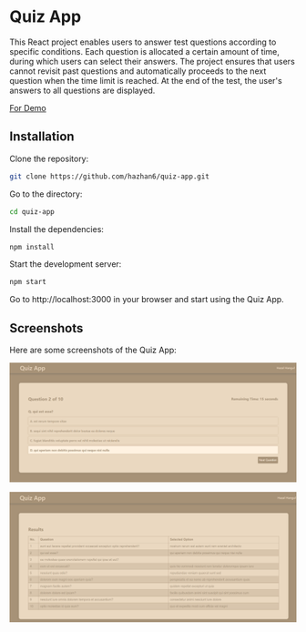 # Quiz App

This React project enables users to answer test questions according to specific conditions. Each question is allocated a certain amount of time, during which users can select their answers. The project ensures that users cannot revisit past questions and automatically proceeds to the next question when the time limit is reached. At the end of the test, the user's answers to all questions are displayed.

[For Demo](https://hazhan6.github.io/quiz-app/)

## Installation

Clone the repository:

```bash
git clone https://github.com/hazhan6/quiz-app.git

```

Go to the directory:

```bash
cd quiz-app

```

Install the dependencies:

```bash
npm install

```

Start the development server:

```bash
npm start

```

Go to http://localhost:3000 in your browser and start using the Quiz App.

## Screenshots

Here are some screenshots of the Quiz App:

![image](./public/images/ss-1.png)

![image](./public/images/ss-2.png)
